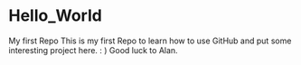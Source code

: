 # Hello_World
My first Repo
This is my first Repo to learn how to use GitHub and put some interesting project here.
 : )
 Good luck to Alan.
